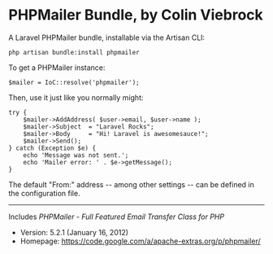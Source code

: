 # PHPMailer Bundle, by Colin Viebrock

A Laravel PHPMailer bundle, installable via the Artisan CLI:

    php artisan bundle:install phpmailer


To get a PHPMailer instance:

    $mailer = IoC::resolve('phpmailer');

Then, use it just like you normally might:

    try {
        $mailer->AddAddress( $user->email, $user->name );
        $mailer->Subject  = "Laravel Rocks";
        $mailer->Body     = "Hi! Laravel is awesomesauce!";
        $mailer->Send();
    } catch (Exception $e) {
        echo 'Message was not sent.';
        echo 'Mailer error: ' . $e->getMessage();
    }

The default "From:" address -- among other settings -- can be defined in the configuration file.

* * *

Includes *PHPMailer - Full Featured Email Transfer Class for PHP*

- Version: 5.2.1 (January 16, 2012)
- Homepage: https://code.google.com/a/apache-extras.org/p/phpmailer/
